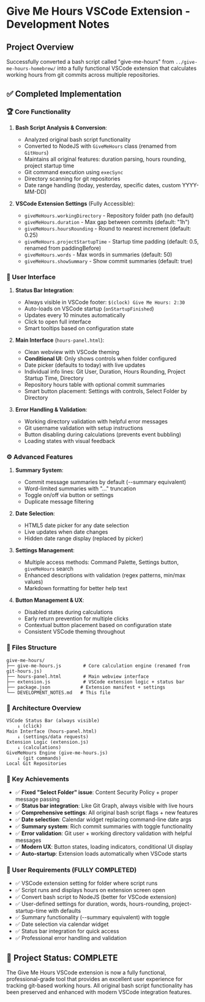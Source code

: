 # Give Me Hours VSCode Extension - Development Notes

## Project Overview
Successfully converted a bash script called "give-me-hours" from `../give-me-hours-homebrew/` into a fully functional VSCode extension that calculates working hours from git commits across multiple repositories.

## ✅ Completed Implementation

### 🏆 Core Functionality
1. **Bash Script Analysis & Conversion**: 
   - Analyzed original bash script functionality
   - Converted to NodeJS with `GiveMeHours` class (renamed from `GitHours`)
   - Maintains all original features: duration parsing, hours rounding, project startup time
   - Git command execution using `execSync`
   - Directory scanning for git repositories
   - Date range handling (today, yesterday, specific dates, custom YYYY-MM-DD)

2. **VSCode Extension Settings** (Fully Accessible):
   - `giveMeHours.workingDirectory` - Repository folder path (no default)
   - `giveMeHours.duration` - Max gap between commits (default: "1h")
   - `giveMeHours.hoursRounding` - Round to nearest increment (default: 0.25)
   - `giveMeHours.projectStartupTime` - Startup time padding (default: 0.5, renamed from paddingBefore)
   - `giveMeHours.words` - Max words in summaries (default: 50)
   - `giveMeHours.showSummary` - Show commit summaries (default: true)

### 🎨 User Interface
1. **Status Bar Integration**:
   - Always visible in VSCode footer: `$(clock) Give Me Hours: 2:30`
   - Auto-loads on VSCode startup (`onStartupFinished`)
   - Updates every 10 minutes automatically
   - Click to open full interface
   - Smart tooltips based on configuration state

2. **Main Interface** (`hours-panel.html`):
   - Clean webview with VSCode theming
   - **Conditional UI**: Only shows controls when folder configured
   - Date picker (defaults to today) with live updates
   - Individual info lines: Git User, Duration, Hours Rounding, Project Startup Time, Directory
   - Repository hours table with optional commit summaries
   - Smart button placement: Settings with controls, Select Folder by Directory

3. **Error Handling & Validation**:
   - Working directory validation with helpful error messages
   - Git username validation with setup instructions
   - Button disabling during calculations (prevents event bubbling)
   - Loading states with visual feedback

### ⚙️ Advanced Features
1. **Summary System**:
   - Commit message summaries by default (--summary equivalent)
   - Word-limited summaries with "..." truncation
   - Toggle on/off via button or settings
   - Duplicate message filtering

2. **Date Selection**:
   - HTML5 date picker for any date selection
   - Live updates when date changes
   - Hidden date range display (replaced by picker)

3. **Settings Management**:
   - Multiple access methods: Command Palette, Settings button, `giveMeHours` search
   - Enhanced descriptions with validation (regex patterns, min/max values)
   - Markdown formatting for better help text

4. **Button Management & UX**:
   - Disabled states during calculations
   - Early return prevention for multiple clicks
   - Contextual button placement based on configuration state
   - Consistent VSCode theming throughout

### 🔧 Files Structure
```
give-me-hours/
├── give-me-hours.js        # Core calculation engine (renamed from git-hours.js)
├── hours-panel.html        # Main webview interface
├── extension.js            # VSCode extension logic + status bar
├── package.json           # Extension manifest + settings
└── DEVELOPMENT_NOTES.md   # This file
```

### 🎯 Architecture Overview
```
VSCode Status Bar (always visible)
    ↓ (click)
Main Interface (hours-panel.html)
    ↓ (settings/data requests)  
Extension Logic (extension.js)
    ↓ (calculations)
GiveMeHours Engine (give-me-hours.js)
    ↓ (git commands)
Local Git Repositories
```

### 🚀 Key Achievements
- ✅ **Fixed "Select Folder" issue**: Content Security Policy + proper message passing
- ✅ **Status bar integration**: Like Git Graph, always visible with live hours
- ✅ **Comprehensive settings**: All original bash script flags + new features
- ✅ **Date selection**: Calendar widget replacing command-line date args
- ✅ **Summary system**: Rich commit summaries with toggle functionality
- ✅ **Error validation**: Git user + working directory validation with helpful messages
- ✅ **Modern UX**: Button states, loading indicators, conditional UI display
- ✅ **Auto-startup**: Extension loads automatically when VSCode starts

### 📝 User Requirements (FULLY COMPLETED)
- ✅ VSCode extension setting for folder where script runs
- ✅ Script runs and displays hours on extension screen open  
- ✅ Convert bash script to NodeJS (better for VSCode extension)
- ✅ User-defined settings for duration, words, hours-rounding, project-startup-time with defaults
- ✅ Summary functionality (--summary equivalent) with toggle
- ✅ Date selection via calendar widget
- ✅ Status bar integration for quick access
- ✅ Professional error handling and validation

## 🎉 Project Status: COMPLETE

The Give Me Hours VSCode extension is now a fully functional, professional-grade tool that provides an excellent user experience for tracking git-based working hours. All original bash script functionality has been preserved and enhanced with modern VSCode integration features.